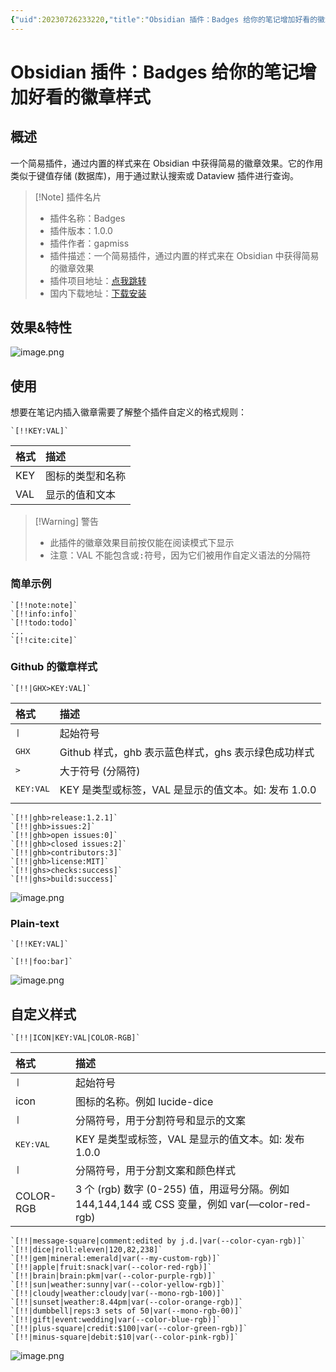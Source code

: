 ```yaml
---
{"uid":20230726233220,"title":"Obsidian 插件：Badges 给你的笔记增加好看的徽章样式","tags":["Obsidian","插件","徽章","自定义样式","美化"],"description":"Obsidian 插件：Badges 给你的笔记增加好看的徽章样式，：一个简易插件，通过内置的样式来在 Obsidian 中获得简易的徽章效果","author":"OS","type":"basic","draft":false,"editable":false,"modified":20230727115401,"dg-publish":true,"permalink":"/lake-of-knowledge/10-obsidian/obsidian/badges/","dgPassFrontmatter":true}
---
```



# Obsidian 插件：Badges 给你的笔记增加好看的徽章样式

## 概述

一个简易插件，通过内置的样式来在 Obsidian 中获得简易的徽章效果。它的作用类似于键值存储 (数据库)，用于通过默认搜索或 Dataview 插件进行查询。

> [!Note] 插件名片
> - 插件名称：Badges
> - 插件版本：1.0.0
> - 插件作者：gapmiss
> - 插件描述：一个简易插件，通过内置的样式来在 Obsidian 中获得简易的徽章效果
> - 插件项目地址：[点我跳转](https://github.com/gapmiss/badges)
> - 国内下载地址：[下载安装](https://pkmer.cn/products/plugin/pluginMarket/?badges)

## 效果&特性

![image.png](https://cdn.pkmer.cn/images/20230726235457.png!pkmer)

## 使用

想要在笔记内插入徽章需要了解整个插件自定义的格式规则：

```格式规则如下：
`[!!KEY:VAL]`
```

|格式|描述|
|:--|:--|
|KEY|图标的类型和名称  |
|VAL|显示的值和文本|

> [!Warning] 警告
> - 此插件的徽章效果目前按仅能在阅读模式下显示
> - 注意：VAL 不能包含或<kbd>:</kbd>符号，因为它们被用作自定义语法的分隔符

### 简单示例

```简单示例
`[!!note:note]`
`[!!info:info]`
`[!!todo:todo]`
...
`[!!cite:cite]`
```

### Github 的徽章样式

```语法格式
`[!!|GHX>KEY:VAL]`
```

|格式| 描述 |
|:--|:--|
|<kbd>\|</kbd> |起始符号|`| |</kbd> |</kbd>|  |</kbd>|  |
|<kbd>GHX</kbd> |Github 样式，ghb 表示蓝色样式，ghs 表示绿色成功样式|
|<kbd>></kbd>|大于符号 (分隔符)|
|<kbd>KEY:VAL</kbd>|KEY 是类型或标签，VAL 是显示的值文本。如: 发布 1.0.0|
|  |  |

```简单示例
`[!!|ghb>release:1.2.1]`
`[!!|ghb>issues:2]`
`[!!|ghb>open issues:0]`
`[!!|ghb>closed issues:2]`
`[!!|ghb>contributors:3]`
`[!!|ghb>license:MIT]`
`[!!|ghs>checks:success]`
`[!!|ghs>build:success]`
```

![image.png](https://cdn.pkmer.cn/images/20230727000104.png!pkmer)

### Plain-text

```格式规则如下：
`[!!KEY:VAL]`
```

```简易示例
`[!!|foo:bar]`
```

![image.png](https://cdn.pkmer.cn/images/20230727000215.png!pkmer)

## 自定义样式

```格式
`[!!|ICON|KEY:VAL|COLOR-RGB]`
```

|格式|描述|
|:--|:--|
|<kbd>\|</kbd>|起始符号|
|icon|图标的名称。例如 lucide-dice|
|<kbd>\|</kbd> |分隔符号，用于分割符号和显示的文案|
|<kbd>KEY:VAL</kbd>|KEY 是类型或标签，VAL 是显示的值文本。如: 发布 1.0.0|
|<kbd>\|</kbd>|分隔符号，用于分割文案和颜色样式|
|COLOR-RGB|3 个 (rgb) 数字 (0-255) 值，用逗号分隔。例如 144,144,144 或 CSS 变量，例如 var(—color-red-rgb)|

```简易示例
`[!!|message-square|comment:edited by j.d.|var(--color-cyan-rgb)]`
`[!!|dice|roll:eleven|120,82,238]`
`[!!|gem|mineral:emerald|var(--my-custom-rgb)]`
`[!!|apple|fruit:snack|var(--color-red-rgb)]`
`[!!|brain|brain:pkm|var(--color-purple-rgb)]`
`[!!|sun|weather:sunny|var(--color-yellow-rgb)]`
`[!!|cloudy|weather:cloudy|var(--mono-rgb-100)]`
`[!!|sunset|weather:8.44pm|var(--color-orange-rgb)]`
`[!!|dumbbell|reps:3 sets of 50|var(--mono-rgb-00)]`
`[!!|gift|event:wedding|var(--color-blue-rgb)]`
`[!!|plus-square|credit:$100|var(--color-green-rgb)]`
`[!!|minus-square|debit:$10|var(--color-pink-rgb)]`
```

![image.png](https://cdn.pkmer.cn/images/20230727000436.png!pkmer)
